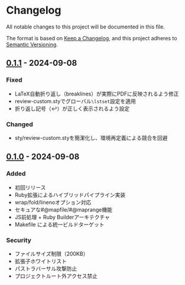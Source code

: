# Changelog

All notable changes to this project will be documented in this file.

The format is based on [Keep a Changelog](https://keepachangelog.com/en/1.0.0/),
and this project adheres to [Semantic Versioning](https://semver.org/spec/v2.0.0.html).

## [0.1.1] - 2024-09-08

### Fixed
- LaTeX自動折り返し（breaklines）が実際にPDFに反映されるよう修正
- review-custom.styでグローバル`\lstset`設定を適用
- 折り返し記号（↩）が正しく表示されるよう設定

### Changed
- sty/review-custom.styを簡潔化し、環境再定義による競合を回避

## [0.1.0] - 2024-09-08

### Added
- 初回リリース
- Ruby拡張によるハイブリッドパイプライン実装
- wrap/fold/linenoオプション対応
- セキュアな#@mapfile/#@maprange機能
- JS前処理 + Ruby Builderアーキテクチャ
- Makefile による統一ビルドターゲット

### Security
- ファイルサイズ制限（200KB）
- 拡張子ホワイトリスト
- パストラバーサル攻撃防止
- プロジェクトルート外アクセス禁止

[0.1.1]: https://github.com/dsgarage/ReviewExtention/compare/v0.1.0...v0.1.1
[0.1.0]: https://github.com/dsgarage/ReviewExtention/releases/tag/v0.1.0